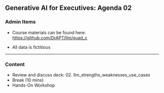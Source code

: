 ## Generative AI for Executives: Agenda 02


### Admin Items

- Course materials can be found here: 
  https://github.com/DrAPT/llm/quad_c

- All data is fictitious


---

### Content

- Review and discuss deck: 02. llm_strengths_weaknesses_use_cases
- Break (10 mins)
- Hands-On Workshop 
